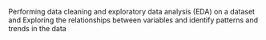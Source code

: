 Performing data cleaning and exploratory data analysis (EDA) on a dataset and Exploring the relationships between variables and identify patterns and trends in the data

